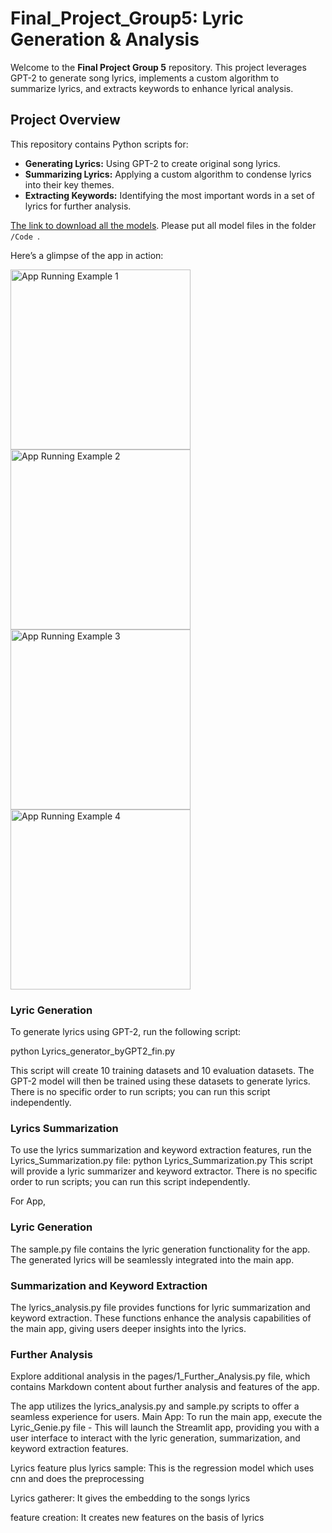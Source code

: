 # Final_Project_Group5: Lyric Generation & Analysis
Welcome to the **Final Project Group 5** repository. This project leverages GPT-2 to generate song lyrics, implements a custom algorithm to summarize lyrics, and extracts keywords to enhance lyrical analysis.

## Project Overview

This repository contains Python scripts for:
- **Generating Lyrics:** Using GPT-2 to create original song lyrics.
- **Summarizing Lyrics:** Applying a custom algorithm to condense lyrics into their key themes.
- **Extracting Keywords:** Identifying the most important words in a set of lyrics for further analysis.

[The link to download all the models](https://storage.googleapis.com/nlp-final-project-group05/Models.zip). Please put all model files in the folder <code> /Code </code>. 

Here’s a glimpse of the app in action:

<img width="288" alt="App Running Example 1" src="https://github.com/user-attachments/assets/df92180b-c553-4c91-807c-6cd7ca3a38d4">
<img width="288" alt="App Running Example 2" src="https://github.com/user-attachments/assets/ba882601-7b99-4130-915c-013bfb19b11f">
<img width="288" alt="App Running Example 3" src="https://github.com/user-attachments/assets/e7a44d51-5ebe-45d7-be6b-c10f808c4028">
<img width="288" alt="App Running Example 4" src="https://github.com/user-attachments/assets/ee22d96f-2b8e-455c-903b-e74e47ac640b">


### Lyric Generation

To generate lyrics using GPT-2, run the following script:

python Lyrics_generator_byGPT2_fin.py

This script will create 10 training datasets and 10 evaluation datasets. The GPT-2 model will then be trained using these datasets to generate lyrics. There is no specific order to run scripts; you can run this script independently.

### Lyrics Summarization
To use the lyrics summarization and keyword extraction features, run the Lyrics_Summarization.py file:
python Lyrics_Summarization.py
This script will provide a lyric summarizer and keyword extractor. There is no specific order to run scripts; you can run this script independently.

For App,
### Lyric Generation
The sample.py file contains the lyric generation functionality for the app. The generated lyrics will be seamlessly integrated into the main app.

### Summarization and Keyword Extraction
The lyrics_analysis.py file provides functions for lyric summarization and keyword extraction. These functions enhance the analysis capabilities of the main app, giving users deeper insights into the lyrics.

### Further Analysis
Explore additional analysis in the pages/1_Further_Analysis.py file, which contains Markdown content about further analysis and features of the app.

The app utilizes the lyrics_analysis.py and sample.py scripts to offer a seamless experience for users.
Main App: To run the main app, execute the Lyric_Genie.py file - This will launch the Streamlit app, providing you with a user interface to interact with the lyric generation, summarization, and keyword extraction features.

Lyrics feature plus lyrics sample:  This is the regression model which uses cnn and does the preprocessing

Lyrics gatherer: It gives the embedding to the songs lyrics

feature creation: It creates new features on the basis of lyrics
